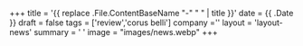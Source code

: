 +++
title = '{{ replace .File.ContentBaseName "-" " " | title }}'
date = {{ .Date }}
draft = false
tags = ['review','corus belli']
company =''
layout = 'layout-news'
summary = ' '
image = "images/news.webp"
+++
